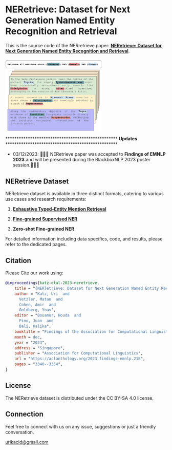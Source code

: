 # NERetrieve: Dataset for Next Generation Named Entity Recognition and Retrieval



This is the source code of the NERretrieve paper:  [**NERetrieve: Dataset for Next Generation Named Entity Recognition and Retrieval**](https://arxiv.org/abs/2310.14282).


<img src="./assets/NERetrieve_IR_river.svg" width="60%" align="center"/>

\*\*\*\*\*\*\*\*\*\*\*\*\*\*\*\*\*\*\*\*\*\*\*\*\*\*\*\*\*\*\*\*\*\*\*\*\*\*\*\*\*\*\*\*\*\*\*\*\*\* **Updates** \*\*\*\*\*\*\*\*\*\*\*\*\*\*\*\*\*\*\*\*\*\*\*\*\*\*\*\*\*\*\*\*\*\*\*\*\*\*\*\*\*\*\*\*\*\*\*\*\*\*

- 03/12/2023: 🎉🎉🎉 NERetrieve paper was accepted to **Findings of EMNLP 2023** and will be presented during the BlackboxNLP 2023
 poster session.🎉🎉🎉 

## NERetrieve Dataset

NERetrieve dataset is available in three distinct formats, catering to various use cases and research requirements:

1. [**Exhaustive Typed-Entity Mention Retrieval**](/Retrieval/IR_readme.md)

2. [**Fine-grained Supervised NER**](/supervised_NER/sup_readme.md)

3. **Zero-shot Fine-grained NER**

For detailed information including data specifics, code, and results, please refer to the dedicated pages.


## Citation
Please Cite our work using:

```bibtex
@inproceedings{katz-etal-2023-neretrieve,
    title = "{NER}etrieve: Dataset for Next Generation Named Entity Recognition and Retrieval",
    author = "Katz, Uri  and
      Vetzler, Matan  and
      Cohen, Amir  and
      Goldberg, Yoav",
    editor = "Bouamor, Houda  and
      Pino, Juan  and
      Bali, Kalika",
    booktitle = "Findings of the Association for Computational Linguistics: EMNLP 2023",
    month = dec,
    year = "2023",
    address = "Singapore",
    publisher = "Association for Computational Linguistics",
    url = "https://aclanthology.org/2023.findings-emnlp.218",
    pages = "3340--3354",
}
```

## License
The NERetrieve dataset is distributed under the CC BY-SA 4.0 license.

## Connection
Feel free to connect with us on any issue, suggestions or just a friendly conversation. 

[urikacid@gmail.com](mailto:urikacid@gmail.com)
